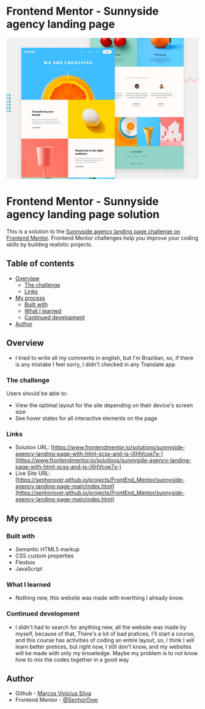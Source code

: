 # Frontend Mentor - Sunnyside agency landing page

![Design preview for the Sunnyside agency landing page coding challenge](./design/desktop-preview.jpg)

# Frontend Mentor - Sunnyside agency landing page solution

This is a solution to the [Sunnyside agency landing page challenge on Frontend Mentor](https://www.frontendmentor.io/challenges/sunnyside-agency-landing-page-7yVs3B6ef). Frontend Mentor challenges help you improve your coding skills by building realistic projects.

## Table of contents

- [Overview](#overview)
  - [The challenge](#the-challenge)
  - [Links](#links)
- [My process](#my-process)
  - [Built with](#built-with)
  - [What I learned](#what-i-learned)
  - [Continued development](#continued-development)
- [Author](#author)

## Overview

- I tried to write all my comments in english, but I'm Brazilian, so, if there is any mistake I feel sorry, I didn't checked in any Translate app

### The challenge

Users should be able to:

- View the optimal layout for the site depending on their device's screen size
- See hover states for all interactive elements on the page

### Links

- Solution URL: [https://www.frontendmentor.io/solutions/sunnyside-agency-landing-page-with-html-scss-and-js-iXHVcoe7x-](https://www.frontendmentor.io/solutions/sunnyside-agency-landing-page-with-html-scss-and-js-iXHVcoe7x-)
- Live Site URL: [https://senhorover.github.io/projects/FrontEnd_Mentor/sunnyside-agency-landing-page-main/index.html](https://senhorover.github.io/projects/FrontEnd_Mentor/sunnyside-agency-landing-page-main/index.html)

## My process

### Built with

- Semantic HTML5 markup
- CSS custom properties
- Flexbox
- JavaScript

### What I learned

- Nothing new, this website was made with everthing I already know.

### Continued development

- I didn't had to search for anything new, all the website was made by myself, because of that, There's a lot of bad pratices, I'll start a course, and this course has activities of coding an entire layout, so, I think I will learn better pretices, but right now, I still don't know, and my websites will be made with only my knowledge. Maybe my problem is to not know how to mix the codes together in a good way

## Author

- Github - [Marcos Vinicius Silva](https://github.com/SenhorOver)
- Frontend Mentor - [@SenhorOver](https://www.frontendmentor.io/profile/SenhorOver)
